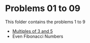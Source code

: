 # Problems 01 to 09

This folder contains the problems 1 to 9

- [Multiples of 3 and 5](https://github.com/cr2007/Project-Euler/tree/cr2007-folder-adding/python/p01-p09/Problem%201%20-%20Multiples%20of%203%20and%205)
- Even Fibonacci Numbers
